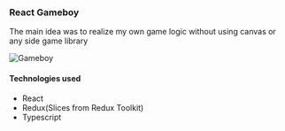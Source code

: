 ### React Gameboy

The main idea was to realize my own game logic without using canvas or any side game library

![Gameboy](https://i.imgur.com/hc96tls.gif)

#### Technologies used
- React
- Redux(Slices from Redux Toolkit)
- Typescript
